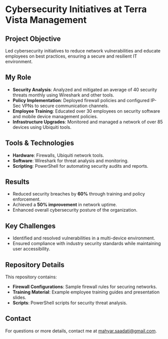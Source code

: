 # Cybersecurity Initiatives at Terra Vista Management

## Project Objective
Led cybersecurity initiatives to reduce network vulnerabilities and educate employees on best practices, ensuring a secure and resilient IT environment.

## My Role
- **Security Analysis**: Analyzed and mitigated an average of 40 security threats monthly using Wireshark and other tools.
- **Policy Implementation**: Deployed firewall policies and configured IP-Sec VPNs to secure communication channels.
- **Employee Training**: Educated over 30 employees on security software and mobile device management policies.
- **Infrastructure Upgrades**: Monitored and managed a network of over 85 devices using Ubiquiti tools.

## Tools & Technologies
- **Hardware**: Firewalls, Ubiquiti network tools.
- **Software**: Wireshark for threat analysis and monitoring.
- **Scripting**: PowerShell for automating security audits and reports.

## Results
- Reduced security breaches by **60%** through training and policy enforcement.
- Achieved a **50% improvement** in network uptime.
- Enhanced overall cybersecurity posture of the organization.

## Key Challenges
- Identified and resolved vulnerabilities in a multi-device environment.
- Ensured compliance with industry security standards while maintaining user accessibility.

## Repository Details
This repository contains:
- **Firewall Configurations**: Sample firewall rules for securing networks.
- **Training Material**: Example employee training guides and presentation slides.
- **Scripts**: PowerShell scripts for security threat analysis.

## Contact
For questions or more details, contact me at [mahyar.saadati@gmail.com](mailto:mahyar.saadati@gmail.com).
